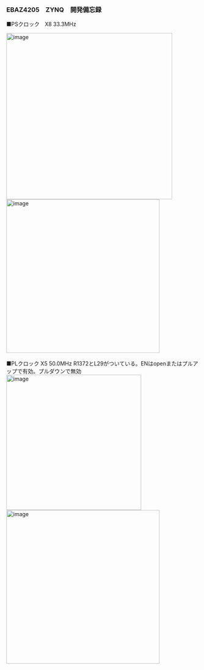 ### EBAZ4205　ZYNQ　開発備忘録

■PSクロック　X8 33.3MHz

<img width="434" alt="image" src="https://github.com/user-attachments/assets/41e27ece-49d2-435e-8050-803f9c3d6646" />
<br>
<img width="401" alt="image" src="https://github.com/user-attachments/assets/72f8e785-c771-42f0-8867-aec8f8fad66d" />  
<br>
<br>
■PLクロック X5 50.0MHz  
R1372とL29がついている。ENはopenまたはプルアップで有効。プルダウンで無効
<br>
<img width="353" alt="image" src="https://github.com/user-attachments/assets/cc3e8466-f672-44fc-adfe-9438e7410c75" />
<br>
<img width="401" alt="image" src="https://github.com/user-attachments/assets/be781fa3-532f-4c4f-a6fd-d8e7abed03b4" />  
<br>

